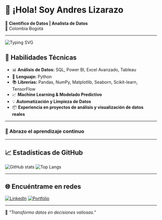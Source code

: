 # 👋 ¡Hola! Soy Andres Lizarazo

🎯 **Científico de Datos | Analista de Datos**  
📍 Colombia Bogotá 

---

![Typing SVG](https://readme-typing-svg.demolab.com?font=Fira+Code&pause=1000&color=F75C7E&center=true&vCenter=true&width=435&lines=Hola%2C+soy+analista+de+datos;Experto+en+SQL%2C+Python+y+Power+BI;Amante+de+la+ciencia+de+datos)


## 🧠 Habilidades Técnicas

- 📊 **Análisis de Datos:** SQL, Power BI, Excel Avanzado, Tableau
- 🐍 **Lenguaje:** Python
- 📚 **Librerías:** Pandas, NumPy, Matplotlib, Seaborn, Scikit-learn, TensorFlow
- 📈 **Machine Learning & Modelado Predictivo**
- 💡 **Automatización y Limpieza de Datos**
- 📦 **Experiencia en proyectos de análisis y visualización de datos reales**

---

### 🚀 Abrazo el aprendizaje continuo


---

## 📈 Estadísticas de GitHub

![GitHub stats](https://github-readme-stats.vercel.app/api?username=andres-lizarazo&show_icons=true&theme=radical)
![Top Langs](https://github-readme-stats.vercel.app/api/top-langs/?username=andres-lizarazo&layout=compact&theme=radical)

---

## 🌐 Encuéntrame en redes

[![LinkedIn](https://img.shields.io/badge/LinkedIn-0A66C2?style=flat&logo=linkedin&logoColor=white)](https://linkedin.com/in/andreslizarazo)
[![Portfolio](https://img.shields.io/badge/Portafolio-Web-333?style=flat&logo=github&logoColor=white)](https://andres-lizarazo.github.io/)

---

🎯 *"Transformo datos en decisiones valiosas."*

